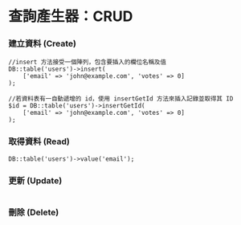 # 查詢產生器：CRUD

### 建立資料 \(Create\)

```
//insert 方法接受一個陣列，包含要插入的欄位名稱及值
DB::table('users')->insert(
    ['email' => 'john@example.com', 'votes' => 0]
);

//若資料表有一自動遞增的 id，使用 insertGetId 方法來插入記錄並取得其 ID
$id = DB::table('users')->insertGetId(
    ['email' => 'john@example.com', 'votes' => 0]
);
```

### 取得資料 \(Read\)

```
DB::table('users')->value('email');
```

### 更新 \(Update\)

```

```

### 刪除 \(Delete\)

```

```



